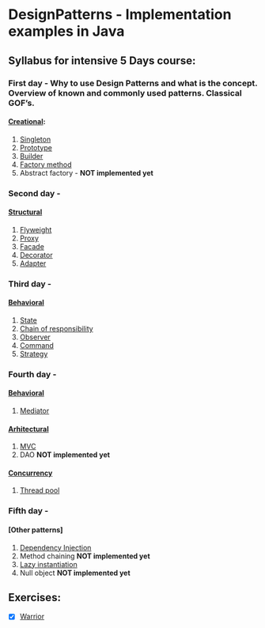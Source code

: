 # DesignPatterns - Implementation examples in Java

## Syllabus for intensive 5 Days course: 

### First day - Why to use Design Patterns and what is the concept.  Overview of known and commonly used patterns. Classical GOF’s.
#### [Creational](https://github.com/gal-yedidovich/DesignPatterns/tree/master/Examples/src/gof/creational): 
  1. [Singleton](https://github.com/gal-yedidovich/DesignPatterns/tree/master/Examples/src/gof/creational/singleton)
  2. [Prototype](https://github.com/gal-yedidovich/DesignPatterns/tree/master/Examples/src/gof/creational/prototype)
  3. [Builder](https://github.com/gal-yedidovich/DesignPatterns/tree/master/Examples/src/gof/creational/builder2)
  4. [Factory method](https://github.com/gal-yedidovich/DesignPatterns/tree/master/Examples/src/gof/creational/factory_method)
  5. Abstract factory - **NOT implemented yet**
  
### Second day - 
####  [Structural](https://github.com/gal-yedidovich/DesignPatterns/tree/master/Examples/src/gof/structural)
  1. [Flyweight](https://github.com/gal-yedidovich/DesignPatterns/tree/master/Examples/src/gof/structural/flyweight)
  2. [Proxy](https://github.com/gal-yedidovich/DesignPatterns/tree/master/Examples/src/gof/structural/proxy)
  3. [Facade](https://github.com/gal-yedidovich/DesignPatterns/tree/master/Examples/src/gof/structural/facade)
  4. [Decorator](https://github.com/gal-yedidovich/DesignPatterns/tree/master/Examples/src/gof/structural/decorator)
  5. [Adapter](https://github.com/gal-yedidovich/DesignPatterns/tree/master/Examples/src/gof/structural/adapter)
  
### Third day -
####  [Behavioral](https://github.com/gal-yedidovich/DesignPatterns/tree/master/Examples/src/gof/behavior) 
  1. [State](https://github.com/gal-yedidovich/DesignPatterns/tree/master/Examples/src/gof/behavior/state)
  2. [Chain of responsibility](https://github.com/gal-yedidovich/DesignPatterns/tree/master/Examples/src/gof/behavior/chain_of_responsibility)
  3. [Observer](https://github.com/gal-yedidovich/DesignPatterns/tree/master/Examples/src/gof/behavior/observer)
  4. [Command](https://github.com/gal-yedidovich/DesignPatterns/tree/master/Examples/src/gof/behavior/command)
  5. [Strategy](https://github.com/gal-yedidovich/DesignPatterns/tree/master/Examples/src/gof/behavior/strategy)
  
### Fourth day - 
#### [Behavioral](https://github.com/gal-yedidovich/DesignPatterns/tree/master/Examples/src/gof/behavior) 
  1. [Mediator](https://github.com/gal-yedidovich/DesignPatterns/tree/master/Examples/src/gof/behavior/mediator)
#### [Arhitectural](https://github.com/gal-yedidovich/DesignPatterns/tree/master/Examples/src/architectual_patterns)
  1. [MVC](https://github.com/gal-yedidovich/DesignPatterns/tree/master/Examples/src/architectual_patterns/mvc2)
  2. DAO **NOT implemented yet**
#### [Concurrency](https://github.com/gal-yedidovich/DesignPatterns/tree/master/Examples/src/concurrency_patterns/)
  1. [Thread pool](https://github.com/gal-yedidovich/DesignPatterns/tree/master/Examples/src/concurrency_patterns/thread_pool)
  
### Fifth day - 
#### [Other patterns]
  1. [Dependency Injection](https://github.com/gal-yedidovich/DesignPatterns/tree/master/Examples/src/other_patterns/dependency_injection)
  2. Method chaining **NOT implemented yet**
  3. [Lazy instantiation](https://github.com/gal-yedidovich/DesignPatterns/tree/master/Examples/src/other_patterns/lazy_loading)
  4. Null object **NOT implemented yet**


## Exercises:

- [X] [Warrior](https://github.com/gal-yedidovich/DesignPatterns/tree/master/Exercises/src/main_exercises/warrior_team)


